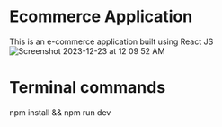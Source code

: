 # Ecommerce Application
This is an e-commerce application built using React JS  
![Screenshot 2023-12-23 at 12 09 52 AM](https://github.com/ashish-augustine/finish/assets/2153396/b77e4dd5-f300-407a-a2cd-dd7e677fbc40)

# Terminal commands
npm install && npm run dev
 
